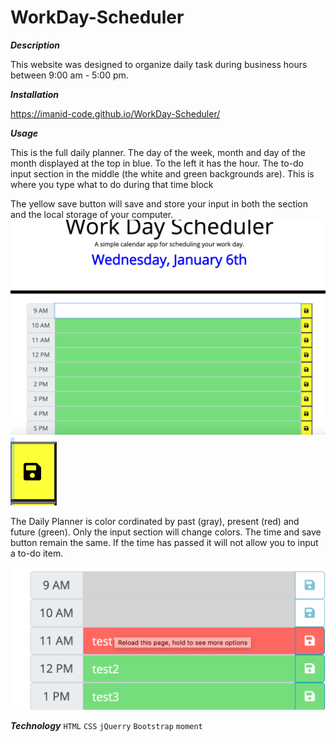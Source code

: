# WorkDay-Scheduler

***Description***

This website was designed to organize daily task during business hours between 9:00 am - 5:00 pm.


***Installation***

https://imanid-code.github.io/WorkDay-Scheduler/

***Usage***

This is the full daily planner. The day of the week, month and day of the month displayed at the top in blue. To the left  it has the hour. The to-do input section in the middle (the white and green backgrounds are). This is where you type what to do during that time block 

The yellow save button will save and store your input in both the section and the local storage of your computer. 
![full](assets/full.png)
![save](assets/save.png)

The Daily Planner is color cordinated by past (gray), present (red) and future (green). Only the input section will change colors. The time and save button remain the same. If the time has passed it will not allow you to input a to-do item.

![ppf](assets/ppf.png)



***Technology***
```HTML```   ```CSS``` ```jQuerry``` ```Bootstrap``` ```moment```